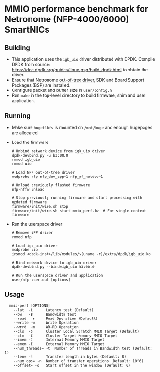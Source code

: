 # MMIO performance benchmark for Netronome (NFP-4000/6000) SmartNICs

## Building
- This application uses the `igb_uio` driver distributed with DPDK.
Compile DPDK from source: https://doc.dpdk.org/guides/linux_gsg/build_dpdk.html to obtain the driver.
- Ensure that Netronome [out-of-tree driver](https://help.netronome.com/support/solutions/articles/36000049975-basic-firmware-user-guide#appendix-b-installing-the-out-of-tree-nfp-driver), SDK and Board Support Packages (BSP) are installed.
- Configure packet and buffer size in `user/config.h`
- Run `make` in the top-level directory to build firmware, shim and user application.

## Running
- Make sure `hugetlbfs` is mounted on `/mnt/huge` and enough hugepages are allocated

- Load the firmware

  ```shell
  # Unbind network device from igb_uio driver
  dpdk-devbind.py -u b3:00.0
  rmmod igb_uio
  rmmod uio

  # Load NFP out-of-tree driver
  modprobe nfp nfp_dev_cpp=1 nfp_pf_netdev=1

  # Unload previously flashed firmware
  nfp-nffw unload

  # Stop previously running firmware and start processing with updated firmware
  firmware/init/wire.sh stop
  firmware/init/wire.sh start mmio_perf.fw	# For single-context firmware
  ```

- Run the userspace driver

  ```shell
  # Remove NFP driver
  rmmod nfp

  # Load igb_uio driver
  modprobe uio
  insmod <dpdk-inst>/lib/modules/$(uname -r)/extra/dpdk/igb_uio.ko

  # Bind network device to igb_uio driver
  dpdk-devbind.py --bind=igb_uio b3:00.0

  # Run the userspace driver and application
  user/nfp-user.out [options]
  ```

## Usage

```
  mmio-perf [OPTIONS]
    --lat  -L      Latency test (Default)
    --bw   -B      Bandwidth test
    --read  -r     Read Operation (Default)
    --write -w     Write Operation
    --wrrd  -m     WR-RD Operation
    --cls  -S      Cluster Local Scratch MMIO Target (Default)
    --ctm  -C      Cluster Target Memory MMIO Target
    --imem -I      Internal Memory MMIO Target
    --emem -E      External Memory MMIO Target
    --num_threads= -t  Number of Threads in Bandwidth test (Default: 1)
    --len= -l      Transfer length in bytes (Default: 8)
    --num_ops= -n  Number of transfer operations (Default: 10^6)
    --offset= -o   Start offset in the window (Default: 0)
```
